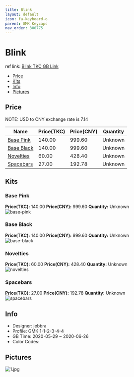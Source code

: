 ```yaml
---
title: Blink 
layout: default
icon: fa-keyboard-o
parent: GMK Keycaps
nav_order: 300775
---
```


# Blink 

ref link: [Blink TKC GB Link](https://thekey.company/collections/blink/products/gmk-blink)  
* [Price](#price)  
* [Kits](#kits)  
* [Info](#info)  
* [Pictures](#pictures)  


## Price  

NOTE: USD to CNY exchange rate is 7.14

| Name          | Price(TKC)    |  Price(CNY) | Quantity |
| ------------- | ------------ |  ---------- | -------- |
|[Base Pink](#base-pink)|140.00|999.60|Unknown|
|[Base Black](#base-black)|140.00|999.60|Unknown|
|[Novelties](#novelties)|60.00|428.40|Unknown|
|[Spacebars](#spacebars)|27.00|192.78|Unknown|


## Kits  
### Base Pink  
**Price(TKC):** 140.00    **Price(CNY):** 999.60    **Quantity:** Unknown  
<img src="{{ 'assets/images/gmk-keycaps/blink/kits_pics/base-pink.jpg' | relative_url }}" alt="base-pink" class="image featured">

### Base Black  
**Price(TKC):** 140.00    **Price(CNY):** 999.60    **Quantity:** Unknown  
<img src="{{ 'assets/images/gmk-keycaps/blink/kits_pics/base-black.jpg' | relative_url }}" alt="base-black" class="image featured">

### Novelties  
**Price(TKC):** 60.00    **Price(CNY):** 428.40    **Quantity:** Unknown  
<img src="{{ 'assets/images/gmk-keycaps/blink/kits_pics/novelties.jpg' | relative_url }}" alt="novelties" class="image featured">

### Spacebars  
**Price(TKC):** 27.00    **Price(CNY):** 192.78    **Quantity:** Unknown  
<img src="{{ 'assets/images/gmk-keycaps/blink/kits_pics/spacebars.jpg' | relative_url }}" alt="spacebars" class="image featured">


## Info  
* Designer: jebbra  
* Profile: GMK 1-1-2-3-4-4  
* GB Time: 2020-05-29 ~ 2020-06-26  
* Color Codes:  


## Pictures  
<img src="{{ 'assets/images/gmk-keycaps/blink/rendering_pics/1.jpg' | relative_url }}" alt="1.jpg" class="image featured">
